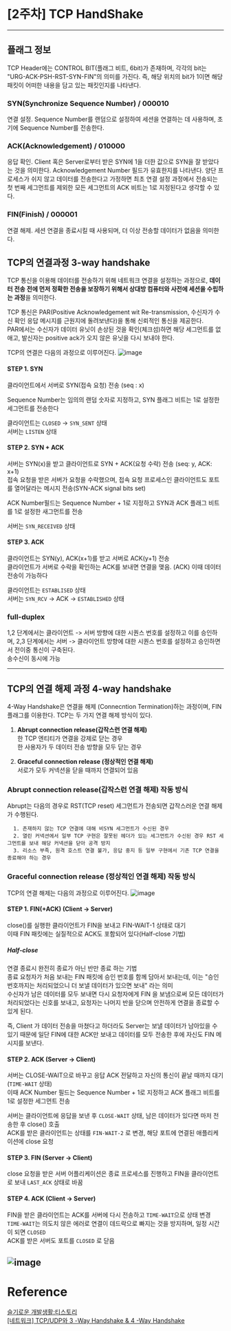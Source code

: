 # [2주차] TCP HandShake

---
## 플래그 정보
TCP Header에는 CONTROL BIT(플래그 비트, 6bit)가 존재하며, 각각의 bit는 "URG-ACK-PSH-RST-SYN-FIN"의 의미를 가진다.
즉, 해당 위치의 bit가 1이면 해당 패킷이 어떠한 내용을 담고 있는 패킷인지를 나타낸다.

### SYN(Synchronize Sequence Number) / 000010
연결 설정. Sequence Number를 랜덤으로 설정하여 세션을 연결하는 데 사용하며, 초기에 Sequence Number를 전송한다.
### ACK(Acknowledgement) / 010000
응답 확인. Client 혹은 Server로부터 받은 SYN에 1을 더한 값으로 SYN을 잘 받았다는 것을 의미한다.
Acknowledgement Number 필드가 유효한지를 나타낸다.
양단 프로세스가 쉬지 않고 데이터를 전송한다고 가정하면 최초 연결 설정 과정에서 전송되는 첫 번째 세그먼트를 제외한 모든 세그먼트의 ACK 비트는 1로 지정된다고 생각할 수 있다.
### FIN(Finish) / 000001
연결 해제. 세션 연결을 종료시킬 때 사용되며, 더 이상 전송할 데이터가 없음을 의미한다.


## TCP의 연결과정 3-way handshake
TCP 통신을 이용해 데이터를 전송하기 위해 네트워크 연결을 설정하는 과정으로, **데이터 전송 전에 먼저 정확한 전송을 보장하기 위해서 상대방 컴퓨터와 사전에 세션을 수립하는 과정**을 의미한다.

TCP 통신은 PAR(Positive Acknowledgement wit Re-transmission, 수신자가 수신 확인 응답 메시지를 근원지에 돌려보낸다)을 통해 신뢰적인 통신을 제공한다.  
PAR에서는 수신자가 데이터 유닛이 손상된 것을 확인(체크섬)하면 해당 세그먼트를 없애고, 발신자는 positive ack가 오지 않은 유닛을 다시 보내야 한다.


TCP의 연결은 다음의 과정으로 이루어진다.
![image](https://github.com/yeondori/SSAFY_CS_Study/assets/93027942/5fa7c379-551c-40d8-9b0c-7b5f7b0e0091)

#### STEP 1. SYN
클라이언트에서 서버로 SYN(접속 요청) 전송 (seq : x)  

Sequence Number는 임의의 랜덤 숫자로 지정하고, SYN 플래그 비트는 1로 설정한 세그먼트를 전송한다

클라이언트는 `CLOSED` -> `SYN_SENT` 상태  
서버는 `LISTEN` 상태

#### STEP 2. SYN + ACK
서버는 SYN(x)을 받고 클라이언트로 SYN + ACK(요청 수락) 전송 (seq: y, ACK: x+1)  
접속 요청을 받은 서버가 요청을 수락했으며, 접속 요청 프로세스인 클라이언트도 포트를 열어달라는 메시지 전송(SYN-ACK signal bits set)

   ACK Number필드는 Sequence Number + 1로 지정하고 SYN과 ACK 플래그 비트를 1로 설정한 새그먼트를 전송

서버는 `SYN_RECEIVED` 상태  

#### STEP 3. ACK
클라이언트는 SYN(y), ACK(x+1)를 받고 서버로 ACK(y+1) 전송  
클라이언트가 서버로 수락을 확인하는 ACK를 보내면 연결을 맺음. (ACK) 이때 데이터 전송이 가능하다

클라이언트는 `ESTABLISED` 상태  
서버는 `SYN_RCV` -> ACK -> `ESTABLISHED` 상태  

### full-duplex
1,2 단계에서는 클라이언트 -> 서버 방향에 대한 시퀀스 번호를 설정하고 이를 승인하며, 2,3 단계에서는 서버 -> 클라이언트 방향에 대한 시퀀스 번호를 설정하고 승인하면서 전이중 통신이 구축된다.  
송수신이 동시에 가능

---

## TCP의 연결 해제 과정 4-way handshake
4-Way Handshake은 연결을 해제 (Connecntion Termination)하는 과정이며, FIN 플래그를 이용한다.
TCP는 두 가지 연결 해제 방식이 있다.

1. **Abrupt connection release(갑작스런 연결 해제)**   
   한 TCP 엔티티가 연결을 강제로 닫는 경우  
   한 사용자가 두 데이터 전송 방향을 모두 닫는 경우

2. **Graceful connection release (정상적인 연결 해제)**  
   서로가 모두 커넥션을 닫을 때까지 연결되어 있음 

### Abrupt connection release(갑작스런 연결 해제) 작동 방식
Abrupt는 다음의 경우로 RST(TCP reset) 세그먼트가 전송되면 갑작스러운 연결 해제가 수행된다.  

      1. 존재하지 않는 TCP 연결에 대해 비SYN 세그먼트가 수신된 경우  
      2. 열린 커넥션에서 일부 TCP 구현은 잘못된 헤더가 있는 세그먼트가 수신된 경우 RST 세그먼트를 보내 해당 커넥션을 닫아 공격 방지  
      3. 리소스 부족, 원격 호스트 연결 불가, 응답 중지 등 일부 구현에서 기존 TCP 연결을 종료해야 하는 경우

### Graceful connection release (정상적인 연결 해제) 작동 방식
TCP의 연결 해제는 다음의 과정으로 이루어진다.
![image](https://github.com/yeondori/SSAFY_CS_Study/assets/93027942/c8d71da2-0602-4162-9ffa-e95a0b825c02)  

#### STEP 1. FIN(+ACK)  (Client -> Server)
close()를 실행한 클라이언트가 FIN을 보내고 FIN-WAIT-1 상태로 대기       
이때 FIN 패킷에는 실질적으로 ACK도 포함되어 있다(Half-close 기법)


##### Half-close
연결 종료시 완전히 종료가 아닌 반만 종료 하는 기법  
종료 요청자가 처음 보내는 FIN 패킷에 승인 번호를 함께 담아서 보내는데, 이는 "승인 번호까지는 처리되었으니 더 보낼 데이터가 있으면 보내" 라는 의미  
수신자가 남은 데이터를 모두 보내면 다시 요청자에게 FIN 을 보냄으로써 모든 데이터가 처리되었다는 신호를 보내고, 요청자는 나머지 반을 닫으며 안전하게 연결을 종료할 수 있게 된다.

즉, Client 가 데이터 전송을 마쳤다고 하더라도 Server는 보낼 데이터가 남아있을 수 있기 때문에 일단 FIN에 대한 ACK만 보내고 데이터를 모두 전송한 후에 자신도 FIN 메시지를 보낸다.

#### STEP 2. ACK (Server -> Client)

서버는 CLOSE-WAIT으로 바꾸고 응답 ACK 전달하고 자신의 통신이 끝날 때까지 대기(`TIME-WAIT` 상태)    
이때 ACK Number 필드는 Sequence Number + 1로 지정하고 ACK 플래그 비트를 1로 설정한 세그먼트 전송    

서버는 클라이언트에 응답을 보낸 후 `CLOSE-WAIT` 상태, 남은 데이터가 있다면 마저 전송한 후 close() 호출  
ACK를 받은 클라이언트는 상태를 `FIN-WAIT-2` 로 변경, 해당 포트에 연결된 애플리케이션에 close 요청    

#### STEP 3. FIN (Server -> Client)
close 요청을 받은 서버 어플리케이션은 종료 프로세스를 진행하고 FIN을 클라이언트로 보내 `LAST_ACK` 상태로 바꿈

#### STEP 4. ACK (Client -> Server)   
FIN을 받은 클라이언트는 ACK를 서버에 다시 전송하고 `TIME-WAIT`으로 상태 변경   
`TIME-WAIT`는 의도치 않은 에러로 연결이 데드락으로 빠지는 것을 방지하며, 일정 시간이 되면 `CLOSED`   
ACK를 받은 서버도 포트를 `CLOSED` 로 닫음

   
![image](https://velog.velcdn.com/images%2Faverycode%2Fpost%2F27fe1c27-49cc-40a0-acc0-bc1eef4dd6e4%2F%E1%84%89%E1%85%B3%E1%84%8F%E1%85%B3%E1%84%85%E1%85%B5%E1%86%AB%E1%84%89%E1%85%A3%E1%86%BA%202021-07-18%20%E1%84%8B%E1%85%A9%E1%84%8C%E1%85%A5%E1%86%AB%202.04.20.png)   
---
# Reference
 [슬기로운 개발생활:티스토리](https://dev-coco.tistory.com/144)  
 [[네트워크] TCP/UDP와 3 -Way Handshake & 4 -Way Handshake](https://velog.io/@averycode/%EB%84%A4%ED%8A%B8%EC%9B%8C%ED%81%AC-TCPUDP%EC%99%80-3-Way-Handshake4-Way-Handshake)